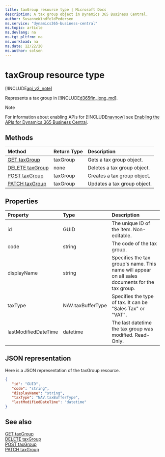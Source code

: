 ```yaml
---
title: taxGroup resource type | Microsoft Docs
description: A tax group object in Dynamics 365 Business Central.
author: SusanneWindfeldPedersen
ms.service: "dynamics365-business-central"
ms.topic: article
ms.devlang: na
ms.tgt_pltfrm: na
ms.workload: na
ms.date: 12/22/20
ms.author: solsen
---
```


# taxGroup resource type

[!INCLUDE[api_v2_note](../../includes/api_v2_note.md)]

Represents a tax group in [!INCLUDE[d365fin_long_md](../../includes/d365fin_long_md.md)].

> [!NOTE]  
> For information about enabling APIs for [!INCLUDE[navnow](../../includes/navnow_md.md)] see [Enabling the APIs for Dynamics 365 Business Central](../enabling-apis-for-dynamics-nav.md).

## Methods
| Method | Return Type|Description |
|:--------------------|:-----------|:-------------------------|
|[GET taxGroup](../api/dynamics_taxGroup_Get.md)|taxGroup|Gets a tax group object.|
|[DELETE taxGroup](../api/dynamics_taxGroup_Delete.md)|none|Deletes a tax group object.|
|[POST taxGroup](../api/dynamics_taxGroup_Create.md)|taxGroup|Creates a tax group object.|
|[PATCH taxGroup](../api/dynamics_taxGroup_Update.md)|taxGroup|Updates a tax group object.|






## Properties

| Property           | Type   |Description     |
|:-------------------|:-------|:---------------|
|id|GUID|The unique ID of the item. Non-editable.|
|code|string|The code of the tax group.|
|displayName|string|Specifies the tax group's name. This name will appear on all sales documents for the tax group.|
|taxType|NAV.taxBufferType|Specifies the type of tax. It can be "Sales Tax" or "VAT".|
|lastModifiedDateTime|datetime|The last datetime the tax group was modified. Read-Only.|


## JSON representation

Here is a JSON representation of the taxGroup resource.


```json
{
   "id": "GUID",
   "code": "string",
   "displayName": "string",
   "taxType": "NAV.taxBufferType",
   "lastModifiedDateTime": "datetime"
}
```
## See also

[GET taxGroup](../api/dynamics_taxGroup_Get.md)   
[DELETE taxGroup](../api/dynamics_taxGroup_Delete.md)   
[POST taxGroup](../api/dynamics_taxGroup_Create.md)   
[PATCH taxGroup](../api/dynamics_taxGroup_Update.md)   


